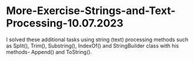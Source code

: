 # More-Exercise-Strings-and-Text-Processing-10.07.2023
I solved these additional tasks using string (text) processing methods such as Split(), Trim(), Substring(), IndexOf() and StringBuilder class with his methods- Append() and ToString().
